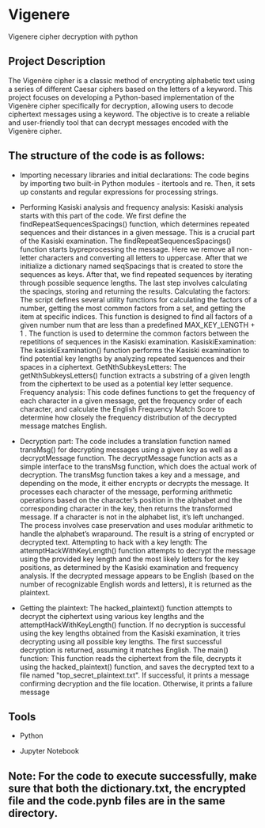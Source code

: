 # Vigenere
Vigenere cipher decryption with python

<h2> Project Description</h2>
The Vigenère cipher is a classic method of encrypting alphabetic text using a series of different Caesar ciphers based on the letters of a keyword. This project focuses on developing a Python-based implementation of the Vigenère cipher specifically for decryption, allowing users to decode ciphertext messages using a keyword. The objective is to create a reliable and user-friendly tool that can decrypt messages encoded with the Vigenère cipher. </br>

<h2> The structure of the code is as follows: </h2>

- Importing necessary libraries and initial declarations:
The code begins by importing two built-in Python modules - itertools and re. Then, it sets up constants and regular expressions for processing strings.

- Performing Kasiski analysis and frequency analysis:
Kasiski analysis starts with this part of the code. We first define the findRepeatSequencesSpacings() function, which determines repeated sequences and their distances in a given message. This is a crucial part of the Kasiski examination. The findRepeatSequencesSpacings() function starts bypreprocessing the message. Here we remove all non-letter characters and converting all letters to uppercase. After that we initialize a dictionary named seqSpacings that is created to store the sequences as keys. After that, we find repeated sequences by iterating through possible sequence lengths. The last step involves calculating the spacings, storing and returning the results.
Calculating the factors:
The script defines several utility functions for calculating the factors of a number, getting the most common factors from a set, and getting the item at specific indices. This function is designed to find all factors of a given number num that are less than a predefined MAX_KEY_LENGTH + 1 . The function is used to determine the common factors between the repetitions of sequences in the Kasiski examination.
KasiskiExamination:
The kasiskiExamination() function performs the Kasiski examination to find potential key lengths by analyzing repeated sequences and their spaces in a ciphertext.
GetNthSubkeysLetters:
The getNthSubkeysLetters() function extracts a substring of a given length from the ciphertext to be used as a potential key letter sequence.
Frequency analysis:
This code defines functions to get the frequency of each character in a given message, get the frequency order of each character, and calculate the English Frequency Match Score to determine how closely the frequency distribution of the decrypted message matches English.
- Decryption part:  The code includes a translation function named transMsg() for decrypting messages using a given key as well as a decryptMessage function. The decryptMessage function acts as a simple interface to the transMsg function, which does the actual work of decryption. The transMsg function takes a key and a message, and depending on the mode, it either encrypts or decrypts the message. It processes each character of the message, performing arithmetic operations based on the character’s position in the alphabet and the corresponding character in the key, then returns the transformed message. If a character is not in the alphabet list, it’s left unchanged. The process involves case preservation and uses modular arithmetic to handle the alphabet’s wraparound. The result is a string of encrypted or decrypted text.
Attempting to hack with a key length:
The attemptHackWithKeyLength() function attempts to decrypt the message using the provided key length and the most likely letters for the key positions, as determined by the Kasiski examination and frequency analysis. If the decrypted message appears to be English (based on the number of recognizable English words and letters), it is returned as the plaintext.
- Getting the plaintext:
The hacked_plaintext() function attempts to decrypt the ciphertext using various key lengths and the attemptHackWithKeyLength() function. If no decryption is successful using the key lengths obtained from the Kasiski examination, it tries decrypting using all possible key lengths. The first successful decryption is returned, assuming it matches English.
The main() function:
This function reads the ciphertext from the file, decrypts it using the hacked_plaintext() function, and saves the decrypted text to a file named "top_secret_plaintext.txt". If successful, it prints a message confirming decryption and the file location. Otherwise, it prints a failure message

<h2> Tools</h2>

-  Python

-  Jupyter Notebook
  

## Note: For the code to execute successfully, make sure that both the dictionary.txt, the encrypted file and the code.pynb files are in the same directory. 



